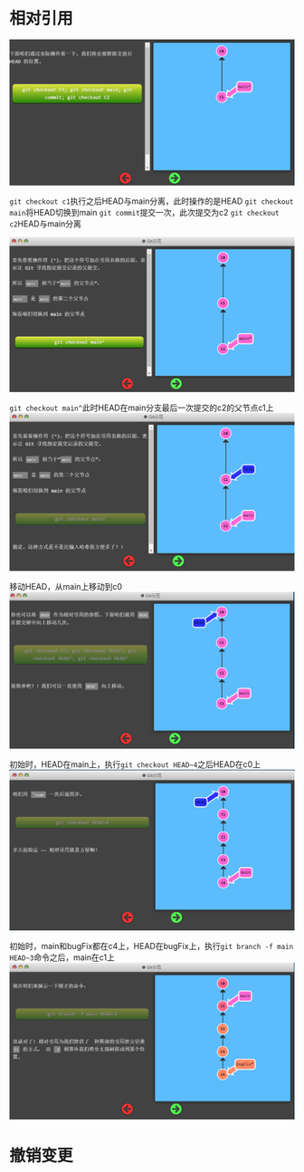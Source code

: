 # 相对引用


![初始状态](https://raw.githubusercontent.com/CitizenLU/blog/main/images/20210327005245179_19877.png)

`git checkout c1`执行之后HEAD与main分离，此时操作的是HEAD
`git checkout main`将HEAD切换到main
`git commit`提交一次，此次提交为c2
`git checkout c2`HEAD与main分离

![初始状态](https://raw.githubusercontent.com/CitizenLU/blog/main/images/20210327005638949_10226.png)

`git checkout main^`此时HEAD在main分支最后一次提交的c2的父节点c1上
![](https://raw.githubusercontent.com/CitizenLU/blog/main/images/20210327005712585_22412.png)


移动HEAD，从main上移动到c0
![](https://raw.githubusercontent.com/CitizenLU/blog/main/images/20210327005833094_27497.png)

初始时，HEAD在main上，执行`git checkout HEAD~4`之后HEAD在c0上
![](https://raw.githubusercontent.com/CitizenLU/blog/main/images/20210327004932680_11650.png)


初始时，main和bugFix都在c4上，HEAD在bugFix上，执行`git branch -f main HEAD~3`命令之后，main在c1上
![](https://raw.githubusercontent.com/CitizenLU/blog/main/images/20210327004956674_520.png)


# 撤销变更



